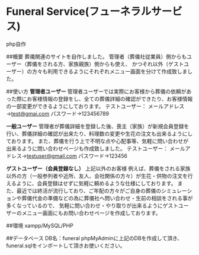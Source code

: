 # Funeral Service(フューネラルサービス)
php自作

##概要
葬儀関連のサイトを自作しました。
管理者（葬儀社従業員）側からもユーザー（葬儀をされる方、家族親族）側からも使え、
かつそれ以外（ゲストユーザー）の方々も利用できるようにそれぞれメニュー画面を分けて作成致しました。

##使い方
**管理者ユーザー**
管理者ユーザーでは実際にお客様から葬儀の依頼があった際にお客様情報の登録をし、全ての葬儀詳細の確認ができたり、お客様情報の一部変更ができるようにしております。
テストユーザー：
メールアドレス→test@gmai.com
パスワード→123456789


**一般ユーザー**
管理者が葬儀詳細を登録した後、喪主（家族）が新規会員登録を行い、葬儀詳細の確認が出来たり、料理数の変更や生花の注文も出来るようにしております。
また、葬儀を行う上で不明な点や心配事等、気軽に問い合わせが出来るように問い合わせページも作成致しました。
テストユーザー：
メールアドレス→testuser@gmail.com
パスワード→123456

**ゲストユーザー（会員登録なし）**
上記以外のお客様
例えば、葬儀をされる家族以外の方（一般参列者や近所、友人、会社関係の方々）が生花・供物の注文を行えるように、会員登録はせずに気軽に頼めるような仕様にしております。
また、最近では終活が流行しており、ご年配の方々がご自身の葬儀のシミュレーションや葬儀代金の準備などの為に葬儀社へ問い合わせ・生前の相談をされる事が多くなっているので、
気軽に問い合わせ・やり取りが出来るようにゲストユーザーのメニュー画面にもお問い合わせページを作成しております。

##環境
xampp/MySQL/PHP

##データベース
DB名：funeral
phpMyAdminに上記のDBを作成して頂き、funeral.sqlをインポートして頂きお使いください。
